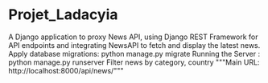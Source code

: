 # Projet_Ladacyia

A Django application to proxy News API, using Django REST Framework for API endpoints and integrating NewsAPI to fetch and display the latest news.
Apply database migrations: python manage.py migrate
Running the Server : python manage.py runserver
Filter news by category, country
"""Main URL: http://localhost:8000/api/news/"""
